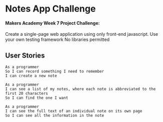 # Notes App Challenge

#### Makers Academy Week 7 Project Challenge:
Create a single-page web application using only front-end javascript.
Use your own testing framework
No libraries permitted

## User Stories

```
As a programmer
So I can record something I need to remember
I can create a new note
```

```
As a programmer
I can see a list of my notes, where each note is abbreviated to the first 20 characters
So I can find the one I want
```

```
As a programmer
I can see the full text of an individual note on its own page
So I can see all the information in the note
```